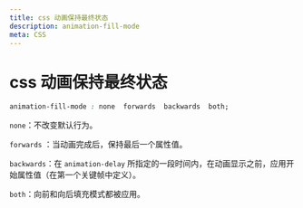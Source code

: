 ```yaml
---
title: css 动画保持最终状态
description: animation-fill-mode
meta: CSS
---
```


# css 动画保持最终状态

```css
animation-fill-mode : none  forwards  backwards  both;
```

`none`：不改变默认行为。

`forwards` ：当动画完成后，保持最后一个属性值。

`backwards`：在 `animation-delay` 所指定的一段时间内，在动画显示之前，应用开始属性值（在第一个关键帧中定义）。

`both`：向前和向后填充模式都被应用。
